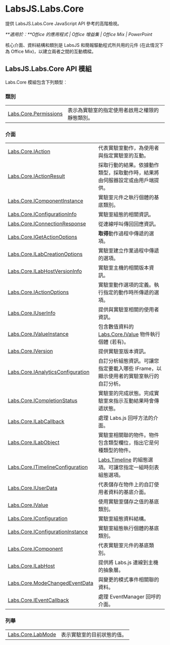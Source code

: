 
# LabsJS.Labs.Core
提供 LabsJS.Labs.Core JavaScript API 參考的高階檢視。

 _**適用於︰**Office 的應用程式 | Office 增益集 | Office Mix | PowerPoint_

核心介面、資料結構和類別是 LabsJS 和簡報驅動程式所共用的元件 (在此情況下為 Office Mix)，以建立兩者之間的互動橋樑。

## LabsJS.Labs.Core API 模組

Labs.Core 模組包含下列類型︰


### 類別


|||
|:-----|:-----|
|[Labs.Core.Permissions](../../reference/office-mix/labs.core.permissions.md)|表示為實驗室的指定使用者啟用之權限的靜態類別。|

### 介面


|||
|:-----|:-----|
|[Labs.Core.IAction](../../reference/office-mix/labs.core.iaction.md)|代表實驗室動作，為使用者與指定實驗室的互動。|
|[Labs.Core.IActionResult](../../reference/office-mix/labs.core.iactionresult.md)|採取行動的結果。依據動作類型，採取動作時，結果將由伺服器設定或由用戶端提供。|
|[Labs.Core.IComponentInstance](../../reference/office-mix/labs.core.icomponentinstance.md)|實驗室元件之執行個體的基底類別。|
|[Labs.Core.IConfigurationInfo](../../reference/office-mix/labs.core.iconfigurationinfo.md)|實驗室組態的相關資訊。|
|[Labs.Core.IConnectionResponse](../../reference/office-mix/labs.core.iconnectionresponse.md)|從連線呼叫傳回回應資訊。|
|[Labs.Core.IGetActionOptions](../../reference/office-mix/labs.core.igetactionoptions.md)|**取得**動作過程中傳遞的選項。|
|[Labs.Core.ILabCreationOptions](../../reference/office-mix/labs.core.ilabcreationoptions.md)|實驗室建立作業過程中傳遞的選項。|
|[Labs.Core.ILabHostVersionInfo](../../reference/office-mix/labs.core.ilabhostversioninfo.md)|實驗室主機的相關版本資訊。|
|[Labs.Core.IActionOptions](../../reference/office-mix/labs.core.iactionoptions.md)|實驗室動作選項的定義。執行指定的動作時所傳遞的選項。|
|[Labs.Core.IUserInfo](../../reference/office-mix/labs.core.iuserinfo.md)|提供與實驗室相關的使用者資訊。|
|[Labs.Core.IValueInstance](../../reference/office-mix/labs.core.ivalueinstance.md)|包含數值資料的 [Labs.Core.IValue](../../reference/office-mix/labs.core.ivalue.md) 物件執行個體 (若有)。|
|[Labs.Core.IVersion](../../reference/office-mix/labs.core.iversion.md)|提供實驗室版本資訊。|
|[Labs.Core.IAnalyticsConfiguration](../../reference/office-mix/labs.core.ianalyticsconfiguration.md)|自訂分析組態資訊。可讓您指定要載入哪些 IFrame，以顯示使用者的實驗室執行的自訂分析。|
|[Labs.Core.ICompletionStatus](../../reference/office-mix/labs.core.icompletionstatus.md)|實驗室的完成狀態。完成實驗室來指示互動結果時會傳遞狀態。|
|[Labs.Core.ILabCallback](../../reference/office-mix/labs.core.ilabcallback.md)|處理 Labs.js 回呼方法的介面。|
|[Labs.Core.ILabObject](../../reference/office-mix/labs.core.ilabobject.md)|實驗室相關聯的物件。物件包含類型欄位，指出它是何種類型的物件。|
|[Labs.Core.ITimelineConfiguration](../../reference/office-mix/labs.core.itimelineconfiguration.md)|[Labs.Timeline](../../reference/office-mix/labs.timeline.md) 的組態選項。可讓您指定一組時刻表組態選項。|
|[Labs.Core.IUserData](../../reference/office-mix/labs.core.iuserdata.md)|代表儲存在物件上的自訂使用者資料的基底介面。|
|[Labs.Core.IValue](../../reference/office-mix/labs.core.ivalue.md)|使用實驗室儲存之值的基底類別。|
|[Labs.Core.IConfiguration](../../reference/office-mix/labs.core.iconfiguration.md)|實驗室組態資料結構。|
|[Labs.Core.IConfigurationInstance](../../reference/office-mix/labs.core.iconfigurationinstance.md)|實驗室組態執行個體的基底類別。|
|[Labs.Core.IComponent](../../reference/office-mix/labs.core.icomponent.md)|代表實驗室元件的基底類別。|
|[Labs.Core.ILabHost](../../reference/office-mix/labs.core.ilabhost.md)|提供將 Labs.js 連線到主機的抽象層。|
|[Labs.Core.ModeChangedEventData](../../reference/office-mix/labs.core.modechangedeventdata.md)|與變更的模式事件相關聯的資料。|
|[Labs.Core.IEventCallback](../../reference/office-mix/labs.core.ieventcallback.md)|處理 EventManager 回呼的介面。|

### 列舉


|||
|:-----|:-----|
|[Labs.Core.LabMode](../../reference/office-mix/labs.core.labmode.md)|表示實驗室的目前狀態的值。|
